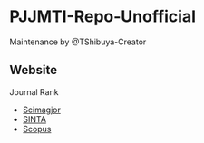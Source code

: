 # PJJMTI-Repo-Unofficial
Maintenance by @TShibuya-Creator
## Website
Journal Rank
* [Scimagjor](www.scimagojr.com)
* [SINTA](https://sinta.kemdikbud.go.id/)
* [Scopus](www.scopus.com)

